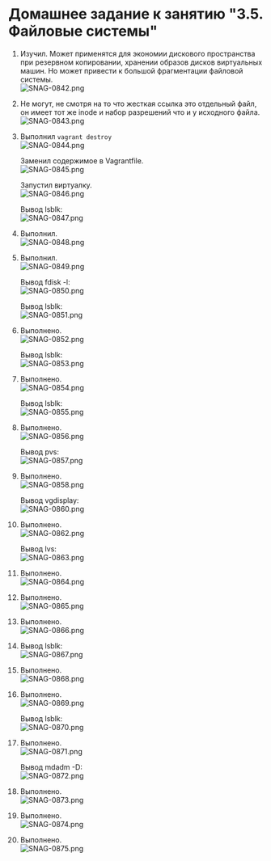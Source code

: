 # Домашнее задание к занятию "3.5. Файловые системы"  
  
1. Изучил. Может применятся для экономии дискового пространства при резервном копировании, хранении образов дисков виртуальных машин. Но может привести к большой фрагментации файловой системы.  
   ![SNAG-0842.png](SNAG-0842.png)  
   
1. Не могут, не смотря на то что жесткая ссылка это отдельный файл, он имеет тот же inode и набор разрешений что и у исходного файла.  
   ![SNAG-0843.png](SNAG-0843.png)     
   
1. Выполнил `vagrant destroy`  
   ![SNAG-0844.png](SNAG-0844.png)  
   
   Заменил содержимое в Vagrantfile.  
   ![SNAG-0845.png](SNAG-0845.png)  
   
   Запустил виртуалку.  
   ![SNAG-0846.png](SNAG-0846.png)  
   
   Вывод lsblk:  
   ![SNAG-0847.png](SNAG-0847.png)  
   
1. Выполнил.  
   ![SNAG-0848.png](SNAG-0848.png)  
   
1. Выполнил.  
   ![SNAG-0849.png](SNAG-0849.png)  
   
   Вывод fdisk -l:  
   ![SNAG-0850.png](SNAG-0850.png)  
   
   Вывод lsblk:  
   ![SNAG-0851.png](SNAG-0851.png)  
   
1. Выполнено.  
   ![SNAG-0852.png](SNAG-0852.png)  
   
   Вывод lsblk:  
   ![SNAG-0853.png](SNAG-0853.png)  
   
1. Выполнено.  
   ![SNAG-0854.png](SNAG-0854.png)  
   
   Вывод lsblk:  
   ![SNAG-0855.png](SNAG-0855.png)  
   
1. Выполнено.  
   ![SNAG-0856.png](SNAG-0856.png)  
   
   Вывод pvs:  
   ![SNAG-0857.png](SNAG-0857.png)  
   
1. Выполнено.  
   ![SNAG-0858.png](SNAG-0858.png)  
   
   Вывод vgdisplay:  
   ![SNAG-0860.png](SNAG-0860.png)  
   
1. Выполнено.  
   ![SNAG-0862.png](SNAG-0862.png)  
   
   Вывод lvs:  
   ![SNAG-0863.png](SNAG-0863.png)  
   
1. Выполнено.  
   ![SNAG-0864.png](SNAG-0864.png)  
   
1. Выполнено.  
   ![SNAG-0865.png](SNAG-0865.png)  
   
1. Выполнено.  
   ![SNAG-0866.png](SNAG-0866.png)  
   
1. Вывод lsblk:  
   ![SNAG-0867.png](SNAG-0867.png)  
   
1. Выполнено.  
   ![SNAG-0868.png](SNAG-0868.png)  
   
1. Выполнено.  
   ![SNAG-0869.png](SNAG-0869.png)  
   
   Вывод lsblk:  
   ![SNAG-0870.png](SNAG-0870.png)  
   
1. Выполнено.  
   ![SNAG-0871.png](SNAG-0871.png)  
   
   Вывод mdadm -D:  
   ![SNAG-0872.png](SNAG-0872.png)  
   
1. Выполнено.  
   ![SNAG-0873.png](SNAG-0873.png)  
   
1. Выполнено.  
   ![SNAG-0874.png](SNAG-0874.png)  
   
1. Выполнено.  
   ![SNAG-0875.png](SNAG-0875.png)  
